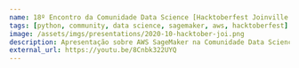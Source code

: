 ```yaml
---
name: 18º Encontro da Comunidade Data Science [Hacktoberfest Joinville - 2020]
tags: [python, community, data science, sagemaker, aws, hacktoberfest]
image: /assets/imgs/presentations/2020-10-hacktober-joi.png
description: Apresentação sobre AWS SageMaker na Comunidade Data Science
external_url: https://youtu.be/8Cnbk322UYQ
---
```

